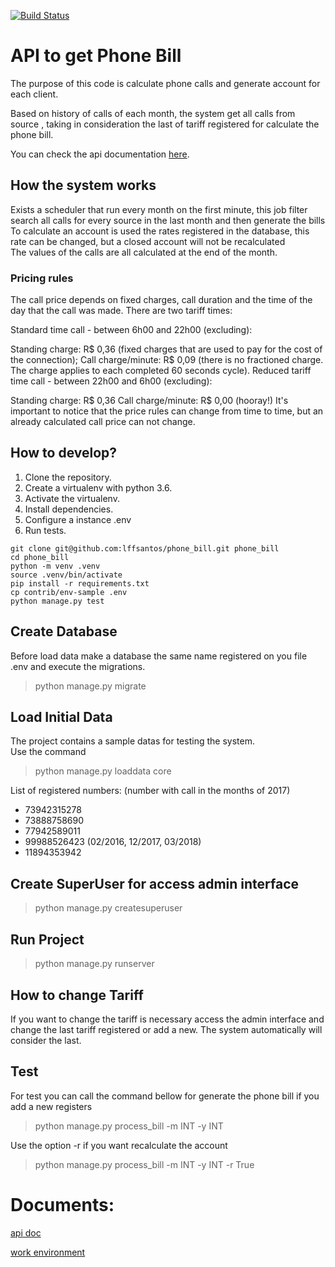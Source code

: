 [![Build Status](https://travis-ci.org/lffsantos/phone_bill.svg?branch=master)](https://travis-ci.org/lffsantos/phone_bill)

# API to get Phone Bill 

The purpose of this code is calculate phone calls and generate account for each client.

Based on history of calls of each month, the system get all calls from source , 
taking in consideration the last of tariff registered for calculate the phone bill.
    
You can check the api documentation [here](https://github.com/lffsantos/phone_bill/blob/master/docs/api.md).


## How the system works

Exists a scheduler that run every month on the first minute, this job filter search all calls for every source in the last month and then generate the bills  
To calculate an account is used the rates registered in the database, this rate can be changed, but a closed account will not be recalculated  
The values of the calls are all calculated at the end of the month.  

### Pricing rules 

The call price depends on fixed charges, call duration and the time of the day that the call was made. There are two tariff times:

Standard time call - between 6h00 and 22h00 (excluding):

Standing charge: R$ 0,36 (fixed charges that are used to pay for the cost of the connection);
Call charge/minute: R$ 0,09 (there is no fractioned charge. The charge applies to each completed 60 seconds cycle).
Reduced tariff time call - between 22h00 and 6h00 (excluding):

Standing charge: R$ 0,36
Call charge/minute: R$ 0,00 (hooray!)
It's important to notice that the price rules can change from time to time, but an already calculated call price can not change.

## How to develop?

1. Clone the repository.
2. Create a virtualenv with python 3.6.
3. Activate the virtualenv.
4. Install dependencies.
5. Configure a instance .env
6. Run tests.

```console
git clone git@github.com:lffsantos/phone_bill.git phone_bill
cd phone_bill
python -m venv .venv
source .venv/bin/activate
pip install -r requirements.txt
cp contrib/env-sample .env
python manage.py test
```

## Create Database

Before load data make a database the same name registered on you file .env and execute the migrations.

> python manage.py migrate


## Load Initial Data

The project contains a sample datas for testing the system.  
Use the command

> python manage.py loaddata core

List of registered numbers: (number with call in the months of 2017)  

- 73942315278 
- 73888758690 
- 77942589011 
- 99988526423 (02/2016, 12/2017, 03/2018)
- 11894353942 


## Create SuperUser for access admin interface

> python manage.py createsuperuser


## Run Project  

> python manage.py runserver


## How to change Tariff

If you want to change the tariff is necessary access the admin interface and change the last tariff registered or add a new.
The system automatically will consider the last.

## Test 

For test you can call the command bellow for generate the phone bill if you add a new registers

> python manage.py process_bill -m INT -y INT 

Use the option -r if you want recalculate the account  

> python manage.py process_bill -m INT -y INT -r True


# Documents:

[api doc](https://github.com/lffsantos/phone_bill/blob/master/docs/api.md)    

[work environment](https://github.com/lffsantos/phone_bill/blob/master/docs/system_config.md)    
